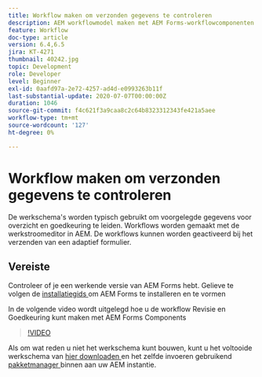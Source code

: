 ```yaml
---
title: Workflow maken om verzonden gegevens te controleren
description: AEM workflowmodel maken met AEM Forms-workflowcomponenten om verzonden gegevens te controleren.
feature: Workflow
doc-type: article
version: 6.4,6.5
jira: KT-4271
thumbnail: 40242.jpg
topic: Development
role: Developer
level: Beginner
exl-id: 0aafd97a-2e72-4257-ad4d-e0993263b11f
last-substantial-update: 2020-07-07T00:00:00Z
duration: 1046
source-git-commit: f4c621f3a9caa8c2c64b8323312343fe421a5aee
workflow-type: tm+mt
source-wordcount: '127'
ht-degree: 0%

---
```


# Workflow maken om verzonden gegevens te controleren

De werkschema&#39;s worden typisch gebruikt om voorgelegde gegevens voor overzicht en goedkeuring te leiden. Workflows worden gemaakt met de werkstroomeditor in AEM. De workflows kunnen worden geactiveerd bij het verzenden van een adaptief formulier.

## Vereiste

Controleer of je een werkende versie van AEM Forms hebt. Gelieve te volgen de [ installatiegids ](https://experienceleague.adobe.com/docs/experience-manager-65/forms/install-aem-forms/osgi-installation/installing-configuring-aem-forms-osgi.html) om AEM Forms te installeren en te vormen

In de volgende video wordt uitgelegd hoe u de workflow Revisie en Goedkeuring kunt maken met AEM Forms Components
>[!VIDEO](https://video.tv.adobe.com/v/40242?quality=12&learn=on)


Als om wat reden u niet het werkschema kunt bouwen, kunt u het voltooide werkschema van [ hier downloaden ](assets/review-submitted-data-workflow.zip) en het zelfde invoeren gebruikend [ pakketmanager ](http://localhost:4502/crx/packmgr/index.jsp) binnen aan uw AEM instantie.
